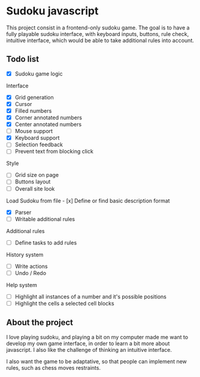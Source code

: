 # Sudoku javascript

This project consist in a frontend-only sudoku game. The goal is to have a fully playable sudoku interface, with keyboard inputs, buttons, rule check, intuitive interface, which would be able to take additional rules into account.

## Todo list

- [x] Sudoku game logic

Interface
- [x] Grid generation
- [x] Cursor
- [x] Filled numbers
- [x] Corner annotated numbers
- [x] Center annotated numbers
- [ ] Mouse support
- [x] Keyboard support
- [ ] Selection feedback
- [ ] Prevent text from blocking click

Style
- [ ] Grid size on page
- [ ] Buttons layout
- [ ] Overall site look

Load Sudoku from file
- [x] Define or find basic description format
- [x] Parser
- [ ] Writable additional rules

Additional rules
- [ ] Define tasks to add rules

History system
- [ ] Write actions
- [ ] Undo / Redo

Help system
- [ ] Highlight all instances of a number and it's possible positions
- [ ] Highlight the cells a selected cell blocks

## About the project

I love playing sudoku, and playing a bit on my computer made me want to develop my own game interface, in order to learn a bit more about javascript. I also like the challenge of thinking an intuitive interface.

I also want the game to be adaptative, so that people can implement new rules, such as chess moves restraints.
